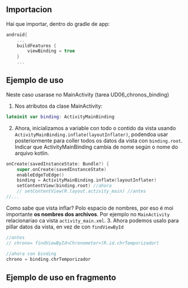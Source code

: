 ## Importacion
Hai que importar, dentro do gradle de app:
```kts
android{
    ...
    buildFeatures {
        viewBinding = true
    }
    ...
```

## Ejemplo de uso
Neste caso usarase no MainActivity (tarea UD06_chronos_binding)

1. Nos atributos da clase MainActivity:
```kotlin
lateinit var binding: ActivityMainBinding
```
2. Ahora, inicializamos a variable con todo o contido da vista usando `ActivityMainBinding.inflate(layoutInflater)`, 
podendoa usar posteriormente para coller todos os datos da vista con `binding.root`.
Indicar que ActivityMainBinding cambia de nome según o nome do arquivo kotlin.
```kotlin
onCreate(savedInstanceState: Bundle?) {
    super.onCreate(savedInstanceState)
    enableEdgeToEdge()
    binding = ActivityMainBinding.inflate(layoutInflater)
    setContentView(binding.root) //ahora
    // setContentView(R.layout.activity_main) //antes
//...
```
Como sabe que vista inflar? Polo espacio de nombres, por eso é moi importante **os nombres dos archivos**.
Por ejemplo no `MainActivity` relacionariao ca vista `activity_main.xml`.
3. Ahora podemos usalo para pillar datos da vista, en vez de con `findViewById`
```kotlin
//antes
// chrono= findViewById<Chronometer>(R.id.chrTemporizador)

//ahora con binding
chrono = binding.chrTemporizador
```

## Ejemplo de uso en fragmento